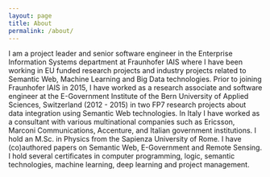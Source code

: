 ```yaml
---
layout: page
title: About
permalink: /about/
---
```


I am a project leader and senior software engineer in the Enterprise Information Systems department at Fraunhofer IAIS where I have been working in EU funded research projects and industry projects related to Semantic Web, Machine Learning and Big Data technologies. Prior to joining Fraunhofer IAIS in 2015, I have worked as a research associate and software engineer at the E-Government Institute of the Bern University of Applied Sciences, Switzerland (2012 - 2015) in two FP7 research projects about data integration using Semantic Web technologies. In Italy I have worked  as a consultant with various multinational companies such as Ericsson, Marconi Communications, Accenture, and Italian government institutions. I hold an M.Sc. in Physics from the Sapienza University of Rome. I have (co)authored papers on Semantic Web, E-Government and Remote Sensing. I hold several certificates in computer programming, logic, semantic technologies, machine learning, deep learning and project management.
